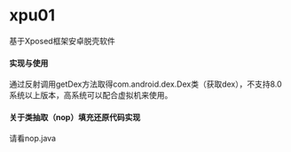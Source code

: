 # xpu01
基于Xposed框架安卓脱壳软件
#### 实现与使用
通过反射调用getDex方法取得com.android.dex.Dex类（获取dex），不支持8.0系统以上版本，高系统可以配合虚拟机来使用。


#### 关于类抽取（nop）填充还原代码实现
请看nop.java
